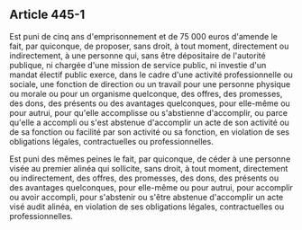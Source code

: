 Article 445-1
----
Est puni de cinq ans d'emprisonnement et de 75 000 euros d'amende le fait, par
quiconque, de proposer, sans droit, à tout moment, directement ou indirectement,
à une personne qui, sans être dépositaire de l'autorité publique, ni chargée
d'une mission de service public, ni investie d'un mandat électif public exerce,
dans le cadre d'une activité professionnelle ou sociale, une fonction de
direction ou un travail pour une personne physique ou morale ou pour un
organisme quelconque, des offres, des promesses, des dons, des présents ou des
avantages quelconques, pour elle-même ou pour autrui, pour qu'elle accomplisse
ou s'abstienne d'accomplir, ou parce qu'elle a accompli ou s'est abstenue
d'accomplir un acte de son activité ou de sa fonction ou facilité par son
activité ou sa fonction, en violation de ses obligations légales, contractuelles
ou professionnelles.

Est puni des mêmes peines le fait, par quiconque, de céder à une personne visée
au premier alinéa qui sollicite, sans droit, à tout moment, directement ou
indirectement, des offres, des promesses, des dons, des présents ou des
avantages quelconques, pour elle-même ou pour autrui, pour accomplir ou avoir
accompli, pour s'abstenir ou s'être abstenue d'accomplir un acte visé audit
alinéa, en violation de ses obligations légales, contractuelles ou
professionnelles.
